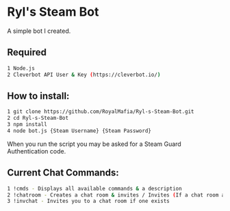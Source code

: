 # Ryl's Steam Bot
A simple bot I created.

## Required
```bash
1 Node.js
2 Cleverbot API User & Key (https://cleverbot.io/)
```

## How to install:
```bash
1 git clone https://github.com/RoyalMafia/Ryl-s-Steam-Bot.git
2 cd Ryl-s-Steam-Bot
3 npm install
4 node bot.js {Steam Username} {Steam Password}
```
When you run the script you may be asked for a Steam Guard Authentication code. 

## Current Chat Commands:
```bash
1 !cmds - Displays all available commands & a description
2 !chatroom - Creates a chat room & invites / Invites (If a chat room already exists) to exist chat room
3 !invchat - Invites you to a chat room if one exists
```

